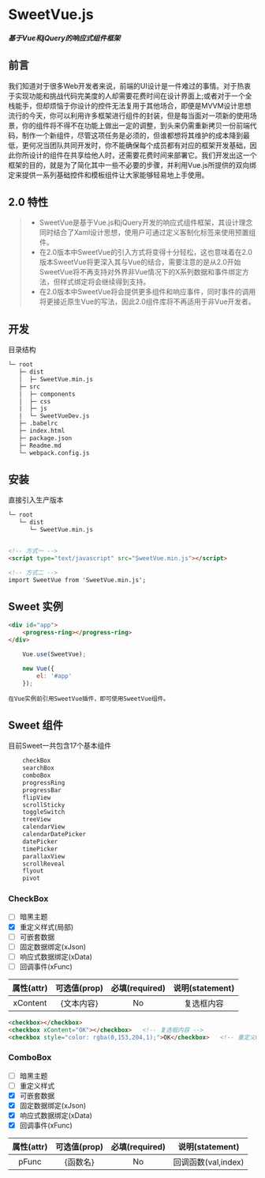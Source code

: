 # SweetVue.js
##### 基于Vue和jQuery的响应式组件框架

## 前言
我们知道对于很多Web开发者来说，前端的UI设计是一件难过的事情。对于热衷于实现功能和挑战代码完美度的人却需要花费时间在设计界面上;或者对于一个全栈能手，但却烦恼于你设计的控件无法复用于其他场合，即便是MVVM设计思想流行的今天，你可以利用许多框架进行组件的封装，但是每当面对一项新的使用场景，你的组件将不得不在功能上做出一定的调整，到头来仍需重新拷贝一份前端代码，制作一个新组件，尽管这项任务是必须的，但谁都想将其维护的成本降到最低，更何况当团队共同开发时，你不能确保每个成员都有对应的框架开发基础，因此你所设计的组件在共享给他人时，还需要花费时间来部署它。我们开发出这一个框架的目的，就是为了简化其中一些不必要的步骤，并利用Vue.js所提供的双向绑定来提供一系列基础控件和模板组件让大家能够轻易地上手使用。

## 2.0 特性
> * SweetVue是基于Vue.js和jQuery开发的响应式组件框架，其设计理念同时结合了Xaml设计思想，使用户可通过定义客制化标签来使用预置组件。
> * 在2.0版本中SweetVue的引入方式将变得十分轻松，这也意味着在2.0版本SweetVue将更深入其与Vue的结合，需要注意的是从2.0开始SweetVue将不再支持对外界非Vue情况下的X系列数据和事件绑定方法，但样式绑定将会继续得到支持。
> * 在2.0版本中SweetVue将会提供更多组件和响应事件，同时事件的调用将更接近原生Vue的写法，因此2.0组件库将不再适用于非Vue开发者。

## 开发
目录结构
```html
└─ root
   ├─ dist
   │  ├─ SweetVue.min.js
   ├─ src
   │  ├─ components
   │  ├─ css
   |  ├─ js
   |  └─ SweetVueDev.js
   ├─ .babelrc
   ├─ index.html
   ├─ package.json
   ├─ Readme.md
   └─ webpack.config.js

```

## 安装
直接引入生产版本
```html
└─ root
   └─ dist
      └─ SweetVue.min.js


<!-- 方式一 -->
<script type="text/javascript" src="SweetVue.min.js"></script>

<!-- 方式二 -->
import SweetVue from 'SweetVue.min.js';
```

## Sweet 实例
```html
<div id="app">
    <progress-ring></progress-ring>
</div>
```

```javascript
    Vue.use(SweetVue);

    new Vue({
        el: '#app'
    });
```
    在Vue实例前引用SweetVue插件，即可使用SweetVue组件。


## Sweet 组件
目前Sweet一共包含17个基本组件
```javascript
    checkBox
    searchBox
    comboBox
    progressRing
    progressBar
    flipView
    scrollSticky
    toggleSwitch
    treeView
    calendarView
    calendarDatePicker
    datePicker
    timePicker 
    parallaxView
    scrollReveal 
    flyout
    pivot
```

### CheckBox
- [ ] 暗黑主题
- [x] 重定义样式(局部)
- [ ] 可嵌套数据
- [ ] 固定数据绑定(xJson)
- [ ] 响应式数据绑定(xData)
- [ ] 回调事件(xFunc)

|    属性(attr)    |     可选值(prop)   | 必填(required)|说明(statement)|
|:----------------:|:-----------------:|:-------------:|:------------:|
|   xContent   |    {文本内容}   |  No    | 复选框内容  |

```html
<checkbox></checkbox>
<checkbox xContent="OK"></checkbox>   <!-- 复选框内容 -->
<checkbox style="color: rgba(0,153,204,1);">OK</checkbox>   <!-- 重定义Css(目前只支持color) -->
```

### ComboBox
- [ ] 暗黑主题
- [ ] 重定义样式
- [x] 可嵌套数据
- [x] 固定数据绑定(xJson)
- [x] 响应式数据绑定(xData)
- [x] 回调事件(xFunc)

|    属性(attr)    |     可选值(prop)   | 必填(required)|说明(statement)|
|:----------------:|:-----------------:|:-------------:|:------------:|
|   pFunc   |     {函数名}   |  No    | 回调函数(val,index)  |